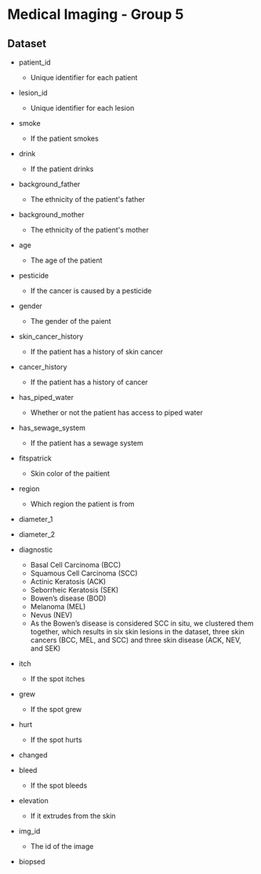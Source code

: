 # Medical Imaging - Group 5

## Dataset

-   patient_id
    -   Unique identifier for each patient
-   lesion_id
    -   Unique identifier for each lesion
-   smoke
    -   If the patient smokes
-   drink
    -   If the patient drinks
-   background_father
    -   The ethnicity of the patient's father
-   background_mother
    -   The ethnicity of the patient's mother
-   age
    -   The age of the patient
-   pesticide
    -   If the cancer is caused by a pesticide
-   gender
    -   The gender of the paient
-   skin_cancer_history
    -   If the patient has a history of skin cancer
-   cancer_history
    -   If the patient has a history of cancer
-   has_piped_water
    -   Whether or not the patient has access to piped water
-   has_sewage_system
    -   If the patient has a sewage system
-   fitspatrick
    -   Skin color of the paitient
-   region
    -   Which region the patient is from
-   diameter_1
-   diameter_2
-   diagnostic
    -   Basal Cell Carcinoma (BCC)
    -   Squamous Cell Carcinoma (SCC)
    -   Actinic Keratosis (ACK)
    -   Seborrheic Keratosis (SEK)
    -   Bowen’s disease (BOD)
    -   Melanoma (MEL)
    -   Nevus (NEV)
    -   As the Bowen’s disease is considered SCC in situ, we clustered them together, which results in six skin lesions in the dataset, three skin cancers (BCC, MEL, and SCC) and three skin disease (ACK, NEV, and SEK)
-   itch
    -   If the spot itches
-   grew
    -   If the spot grew
-   hurt
    -   If the spot hurts
-   changed
-   bleed

    -   If the spot bleeds

-   elevation
    -   If it extrudes from the skin
-   img_id
    -   The id of the image
-   biopsed
